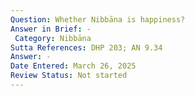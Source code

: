 ```yaml
---
Question: Whether Nibbāna is happiness?
Answer in Brief: -
 Category: Nibbāna
Sutta References: DHP 203; AN 9.34
Answer: -
Date Entered: March 26, 2025
Review Status: Not started
---
```

